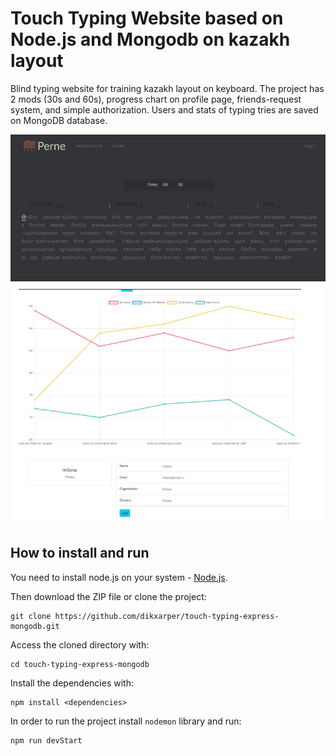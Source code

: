 # Touch Typing Website based on Node.js and Mongodb on kazakh layout

Blind typing website for training kazakh layout on keyboard. The project has 2 mods (30s and 60s), progress chart on profile page, friends-request system, and simple authorization. Users and stats of typing tries are saved on MongoDB database.

![Website](public/img/site.png) ![Chart.js](public/img/chart.js.png)

## How to install and run

You need to install node.js on your system - [Node.js](https://nodejs.org/en/download/ "Node.js").

Then download the ZIP file or clone the project:
```
git clone https://github.com/dikxarper/touch-typing-express-mongodb.git
```
Access the cloned directory with:
```
cd touch-typing-express-mongodb
```
Install the dependencies with:
```
npm install <dependencies>
```

In order to run the project install `nodemon` library and run:
```
npm run devStart
```
